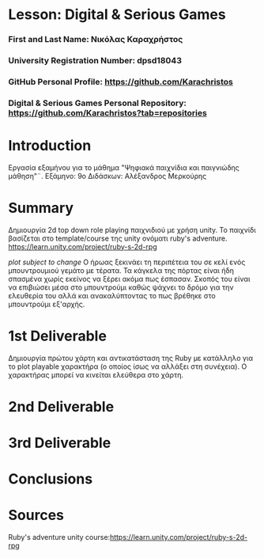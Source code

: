 ﻿# Lesson: Digital & Serious Games

### First and Last Name: Νικόλας Καραχρήστος	
### University Registration Number: dpsd18043
### GitHub Personal Profile: https://github.com/Karachristos
### Digital & Serious Games Personal Repository: https://github.com/Karachristos?tab=repositories

# Introduction

Εργασία εξαμήνου για το μάθημα "Ψηφιακά παιχνίδια και παιγνιώδης μάθηση"¨.
Εξάμηνο: 9o
Διδάσκων: Αλέξανδρος Μερκούρης

# Summary
Δημιουργία 2d top down role playing παιχνιδιού με χρήση unity.
Το παιχνίδι βασίζεται στο template/course της unity ονόματι ruby's adventure. 
https://learn.unity.com/project/ruby-s-2d-rpg

*plot subject to change*
Ο ήρωας ξεκινάει τη περιπέτεια του σε κελί ενός μπουντρουμιού γεμάτο με τέρατα. 
Τα κάγκελα της πόρτας είναι ήδη σπασμένα χωρίς εκείνος να ξέρει ακόμα πως έσπασαν.
Σκοπός του είναι να επιβιώσει μέσα στο μπουντρούμι καθώς ψάχνει το δρόμο για την ελευθερία του 
αλλά και ανακαλύπτοντας το πως βρέθηκε στο μπουντρούμι εξ'αρχής.


# 1st Deliverable
Δημιουργία πρώτου χάρτη και αντικατάσταση της Ruby με κατάλληλο για το plot playable χαρακτήρα (ο οποίος ίσως να αλλάξει στη συνέχεια).
Ο χαρακτήρας μπορεί να κινείται ελεύθερα στο χάρτη.


# 2nd Deliverable


# 3rd Deliverable 


# Conclusions


# Sources
Ruby's adventure unity course:https://learn.unity.com/project/ruby-s-2d-rpg
